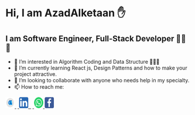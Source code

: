    # Hi, I am AzadAlketaan ✋
   ## I am Software Engineer, Full-Stack Developer 💪💪💪
- 👀 I’m interested in Algorithm Coding and Data Structure 💙💙💙
- 🌱 I’m currently learning React js, Design Patterns and how to make your project attractive.
- 💞️ I’m looking to collaborate with anyone who needs help in my specialty.
- 📫 How to reach me:
<a href="azad-kh@outlook.com">
  <img src="outlook_icon.svg" width="25" height="30">
</a>&nbsp<a href="https://www.linkedin.com/in/azadalketaan">
  <img src="linkedin_icon.svg" width="25" height="30">&nbsp;
</a>&nbsp<a href="https://wa.me/963994274555">
  <img src="whatsapp_icon.svg" width="25" height="30">
</a><a href="https://www.facebook.com/azadalketaan">
  <img src="facebook_icon.svg" width="25" height="30">
</a>
<!---
AzadAlketaan/AzadAlketaan is a ✨ special ✨ repository because its `README.md` (this file) appears on your GitHub profile.
You can click the Preview link to take a look at your changes.
--->
